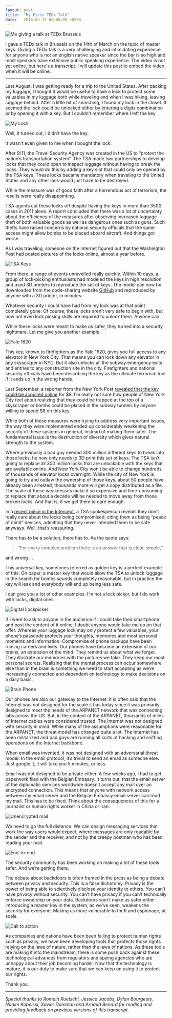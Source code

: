 ```yaml
---
layout: post
title:  "My First TEDx Talk"
date:   2016-03-17 00:00:00 +0200
---
```


![Me giving a talk at TEDx Brussels](/blog/img/tedx/meOnStage.jpg)

I gave a TEDx talk in Brussels on the 14th of March on the topic of master keys. Giving a TEDx talk is a very challenging and intimidating experience for anyone who is not an english native speaker since the bar is so high and most speakers have extensive public speaking experience. The video is not yet online, but here's a transcript. I will update this post to embed the video when it will be online.

 ---

Last August, I was getting ready for a trip to the United States. After packing my luggage, I thought it would be useful to have a lock to protect some valuables in my luggage both while traveling and when I was hiking, leaving luggage behind. After a little bit of searching, I found my lock in the closet. It seemed the lock could be unlocked either by entering a digits combination or by opening it with a key. But I couldn’t remember where I left the key.

![My Lock](/blog/img/tedx/lock.jpeg)

Well, it turned out, I didn’t have the key.

It wasn't even given to me when I bought the lock.

After 9/11, the Travel Security Agency was created in the US to “protect the nation’s transportation system”. The TSA made two partnerships to develop locks that they could open to inspect luggage without having to break the locks. They would do this by adding a key slot that could only be opened by the TSA keys. These locks became mandatory when traveling to the United States and any other lock would just have to be destroyed.

While the measure was of good faith after a horrendous act of terrorism, the results were really disappointing.

TSA agents cut these locks off despite having the keys in more than 3500 cases in 2011 alone. A report concluded that there was a lot of uncertainty about the efficiency of the measures after observing increased luggage theft of both valuable goods as well as dangerous ones such as guns. Such thefts have raised concerns by national security officials that the same access might allow bombs to be placed aboard aircraft. And things got worse.

As I was traveling, someone on the Internet figured out that the Washington Post had posted pictures of the locks online, almost a year before.

![TSA Keys](/blog/img/tedx/TSAKeys.jpeg)

From there, a range of events unravelled really quickly. Within 10 days, a group of lock-picking enthusiasts had modeled the keys in high resolution and used 3D printers to reproduce the set of keys. The model can now be downloaded from the code-sharing website [GitHub](https://github.com/Xyl2k/TSA-Travel-Sentry-master-keys) and reproduced by anyone with a 3D printer, in minutes.

Whatever security I could have had from my lock was at that point completely gone. Of course, these locks aren’t very safe to begin with, but now not even lock picking skills are required to unlock them. Anyone can.

While these locks were meant to make us safer, they turned into a security nightmare. Let me give you another example.

![Yale 1620](/blog/img/tedx/Yale1620.jpeg)

This key, known to firefighters as the Yale 1620,  gives you full access to any elevator in New York City. That means you can lock down any elevator in any skyscraper in NYC. But it also unlocks all the subway emergency exits and entries to any construction site in the city. Firefighters and national security officials have been describing the key as the ultimate terrorism tool if it ends up in the wrong hands.

Last September, a reporter from the New York Post [revealed that the key could be acquired online](http://nypost.com/2015/09/20/the-8-key-that-can-open-new-york-city-to-terrorists/) for $8. I’m really not sure how people of New York City feel about realizing that they could be trapped at the top of a skyscraper or bombs could be placed in the subway tunnels by anyone willing to spend $8 on this key.

While both of these measures were trying to address very important issues, the way they were implemented ended up considerably weakening the security of these systems in general, instead of making them safer. The fundamental issue is the destruction of diversity which gives natural strength to the system.

Where previously a bad guy needed 300 million different keys to break into those locks, he now only needs to 3D print this set of keys. The TSA isn’t going to replace all 300 million locks that are unlockable with the keys that are available online. And New York City won’t be able to change hundreds of thousands of elevator locks overnight. While the city of New York is going to try and outlaw the ownership of those keys, about 50 people have already been arrested, thousands more will get a copy distributed as a file. The scale of these weaknesses make it so expensive and time-consuming to replace that about a decade will be needed to move away from those broken locks. And that is, if we get them to care enough.

In a [recent piece in the Intercept](https://theintercept.com/2015/09/17/tsa-doesnt-really-care-luggage-locks-hacked/), a TSA spokesperson reveals they don’t really care about the locks being compromised, citing them as being “peace of mind” devices, admitting that they never intended them to be safe anyways. Well, that’s reassuring.

There has to be a solution, there has to. As the quote says:

> “For every complex problem there is an answer that is clear, simple,”

and wrong …  

This universal key, sometimes referred as golden key is a perfect example of this. On paper, a master key that would allow the TSA to unlock luggage in the search for bombs sounds completely reasonable, but in practice the key will leak and everybody will end up being less safe.

I can give you a lot of other examples. I’m not a lock picker, but I do work with locks, digital ones.

![Digital Lockpicker](/blog/img/tedx/digitalLockpicker.jpeg)

If I were to ask to anyone in the audience if I could take their  smartphone and post the content of it online, I doubt anyone would take me up on that offer. Whereas your luggage lock may only protect a few valuables, your phone’s passcode protects your thoughts, memories and most personal moments and information. Compromise of phone backups have been ruining careers and lives. Our phones have become an extension of our brains, an extension of the mind. They remind us about what we forget. They illustrate our memories with the pictures we take. They keep our most personal secrets. Realizing that the mental process can occur somewhere else than in the brain is something we need to start accepting as we’re increasingly connected and dependent on technology to make decisions on a daily basis.

![Brain Phone](/blog/img/tedx/BrainPhone.jpeg)

Our phones are also our gateway to the Internet. It is often said that the Internet was not designed for the scale it has today since it was primarily designed to meet the needs of the ARPANET network that was connecting labs across the US. But, in the context of the ARPANET, thousands of miles of Internet cables were considered trusted. The Internet was not designed with security in mind. While many of the assumptions were reasonable for the ARPANET, the threat model has changed quite a lot. The Internet has been militarized and bad guys are running all sorts of hacking and sniffing operations on the Internet backbone.

When email was invented, it was not designed with an adversarial threat model. In the email protocol, it’s trivial to send an email as someone else. Just google it, it will take you 5 minutes, or less.

Email was not designed to be private either. A few weeks ago, I had to get paperwork filed with the Belgian Embassy. It turns out, that the email server of the diplomatic services worldwide doesn’t accept any mail over an encrypted connection. This means that anyone with network access between my email server and the Belgian Embassy email server can read my mail. This has to be fixed. Think about the consequences of this for a journalist or human rights worker in China or Iran.

![Unencrypted mail](/blog/img/tedx/unencryptedMail.jpeg)

We need to go the full distance. We can design messaging services that work the way users would expect, where messages are only readable by the sender and the receiver, and not by the creepy postman who has been reading your mail.

![End-to-end](/blog/img/tedx/e2e.jpeg)

The security community has been working on making a lot of these tools safer. And we’re getting there.

The debate about backdoors is often framed in the press as being a debate between privacy and security. This is a false dichotomy. Privacy is the power of being able to selectively disclose your identity to others. You can’t have privacy without security. You can’t have privacy if you can’t technically enforce ownership on your data. Backdoors won’t make us safer either : introducing a master key in the system, as we've seen, weakens the security for everyone. Making us more vulnerable to theft and espionage, at scale.

![Call to action](/blog/img/tedx/power.jpeg)

As companies and nations have been been failing to protect human rights such as privacy, we have been developing tools that protects those rights relying on the laws of nature, rather than the laws of nations. As these tools are making it into the mainstream, there is some push back against these technological advances from regulators and spying agencies who are unhappy about their job becoming harder. Now that the technology is mature, it is our duty to make sure that we can keep on using it to protect our rights.

Thank you.

---

*Special thanks to Romain Ruetschi, Jessica Jacobs, Dylan Bourgeois, Nadim Kobeissi, Xavier Damman and Arnaud Benard for reading and providing feedback on previous versions of this transcript.*
